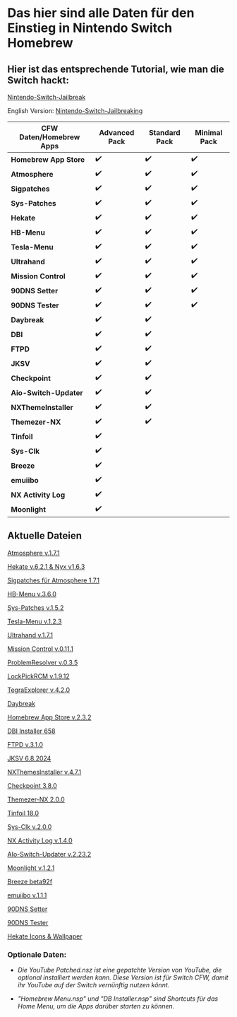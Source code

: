 # Das hier sind alle Daten für den Einstieg in Nintendo Switch Homebrew

## Hier ist das entsprechende Tutorial, wie man die Switch hackt:


[Nintendo-Switch-Jailbreak](https://github.com/Nico-Shock/Nintendo-Switch-Jailbreak)

English Version:
[Nintendo-Switch-Jailbreaking](https://github.com/Nico-Shock/Switch-Jailbreaking-Toturial)


| CFW Daten/Homebrew Apps       | Advanced Pack       | Standard Pack       | Minimal Pack        |
| ----------------------------- | ------------------- | ------------------- | ------------------- |
| **Homebrew App Store**        | ✔️                   | ✔️                   | ✔️                   |
| **Atmosphere**                | ✔️                   | ✔️                   | ✔️                   |
| **Sigpatches**                | ✔️                   | ✔️                   | ✔️                   |
| **Sys-Patches**               | ✔️                   | ✔️                   | ✔️                   |
| **Hekate**                    | ✔️                   | ✔️                   | ✔️                   |
| **HB-Menu**                   | ✔️                   | ✔️                   | ✔️                   |
| **Tesla-Menu**                | ✔️                   | ✔️                   | ✔️                   |
| **Ultrahand**                 | ✔️                   | ✔️                   | ✔️                   |
| **Mission Control**           | ✔️                   | ✔️                   | ✔️                   |
| **90DNS Setter**              | ✔️                   | ✔️                   | ✔️                   |
| **90DNS Tester**              | ✔️                   | ✔️                   | ✔️                   |
| **Daybreak**                  | ✔️                   | ✔️                   |                     |
| **DBI**                       | ✔️                   | ✔️                   |                     |
| **FTPD**                      | ✔️                   | ✔️                   |                     |
| **JKSV**                      | ✔️                   | ✔️                   |                     |
| **Checkpoint**                | ✔️                   | ✔️                   |                     |
| **Aio-Switch-Updater**        | ✔️                   | ✔️                   |                     |
| **NXThemeInstaller**          | ✔️                   | ✔️                   |                     |
| **Themezer-NX**               | ✔️                   | ✔️                   |                     |
| **Tinfoil**                   | ✔️                   |                     |                     |
| **Sys-Clk**                   | ✔️                   |                     |                     |
| **Breeze**                    | ✔️                   |                     |                     |
| **emuiibo**                   | ✔️                   |                     |                     |
| **NX Activity Log**           | ✔️                   |                     |                     |
| **Moonlight**                 | ✔️                   |                     |                     |


## Aktuelle Dateien

[Atmosphere v.1.7.1](https://github.com/Atmosphere-NX/Atmosphere/releases/tag/1.7.1)  

[Hekate v.6.2.1 & Nyx v1.6.3](https://github.com/CTCaer/hekate/releases/tag/v6.2.1)

[Sigpatches für Atmosphere 1.7.1](https://gbatemp.net/threads/sigpatches-for-atmosphere-hekate-fss0-fusee-package3.571543/)  

[HB-Menu v.3.6.0](https://github.com/switchbrew/nx-hbmenu/releases?page=1)

[Sys-Patches v.1.5.2](https://github.com/impeeza/sys-patch/releases/tag/v1.5.2)

[Tesla-Menu v.1.2.3](https://github.com/WerWolv/Tesla-Menu/releases/tag/v1.2.3)

[Ultrahand v.1.7.1](https://github.com/ppkantorski/Ultrahand-Overlay/releases/tag/v1.7.1)

[Mission Control v.0.11.1](https://github.com/ndeadly/MissionControl/releases/tag/v0.11.1)

[ProblemResolver v.0.3.5](https://github.com/Team-Neptune/CommonProblemResolver/releases/tag/v0.3.5)

[LockPickRCM v.1.9.12](https://github.com/Decscots/Lockpick_RCM/releases/tag/v1.9.12)

[TegraExplorer v.4.2.0](https://github.com/suchmememanyskill/TegraExplorer/releases/tag/4.2.0)

[Daybreak](https://github.com/Atmosphere-NX/Atmosphere/releases/tag/1.7.1)  

[Homebrew App Store v.2.3.2](https://github.com/fortheusers/hb-appstore/releases/tag/v2.3.2)  

[DBI Installer 658](https://github.com/rashevskyv/dbi/releases/tag/658)  

[FTPD v.3.1.0](https://github.com/mtheall/ftpd/releases/tag/v3.1.0)  

[JKSV 6.8.2024](https://github.com/J-D-K/JKSV/releases/tag/08%2F06%2F2024)  

[NXThemesInstaller v.4.7.1](https://github.com/exelix11/SwitchThemeInjector/releases/tag/v4.7.1)  

[Checkpoint 3.8.0](https://github.com/BernardoGiordano/Checkpoint/releases/tag/v3.8.0)  

[Themezer-NX 2.0.0](https://github.com/suchmememanyskill/themezer-nx/releases/tag/2.0.0)

[Tinfoil 18.0](https://tinfoil.io/Download)

[Sys-Clk v.2.0.0](https://github.com/retronx-team/sys-clk/releases/tag/2.0.0-rc)  

[NX Activity Log v.1.4.0](https://github.com/tallbl0nde/NX-Activity-Log/releases/tag/v1.4.0)  

[AIo-Switch-Updater v.2.23.2](https://github.com/HamletDuFromage/aio-switch-updater/releases/tag/2.23.2)

[Moonlight v.1.2.1](https://github.com/XITRIX/Moonlight-Switch/releases/tag/v1.2.1)

[Breeze beta92f](https://github.com/tomvita/Breeze-Beta/releases/tag/beta92f)

[emuiibo v.1.1.1](https://github.com/XorTroll/emuiibo/releases/tag/1.1.1)

[90DNS Setter](https://github.com/suchmememanyskill/switch-90dns-setter/releases)  

[90DNS Tester](https://github.com/meganukebmp/Switch_90DNS_tester/releases/)  

[Hekate Icons & Wallpaper](https://gbatemp.net/threads/hekate-custom-ini-icon-background-set.572786/)


### Optionale Daten:


- *Die YouTube Patched.nsz ist eine gepatchte Version von YouTube, die optional installiert werden kann. Diese Version ist für Switch CFW, damit ihr YouTube auf der Switch vernünftig nutzen könnt.*

- *"Homebrew Menu.nsp" und "DB Installer.nsp" sind Shortcuts für das Home Menu, um die Apps darüber starten zu können.*
